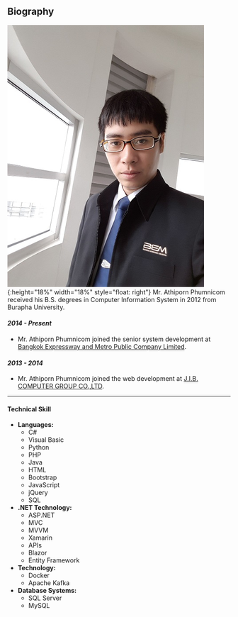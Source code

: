 ## Biography
![profile picture](/assets/images/214737.jpg "Athiporn Phumnicom"){:height="18%" width="18%" style="float: right"} 
Mr. Athiporn Phumnicom received his B.S. degrees in Computer Information System in 2012 from Burapha University.

#### *2014 - Present*
- Mr. Athiporn Phumnicom joined the senior system development at [Bangkok Expressway and Metro Public Company Limited](https://www.bemplc.co.th).

#### *2013 - 2014*
- Mr. Athiporn Phumnicom joined the web development at [J.I.B. COMPUTER GROUP CO.,LTD](https://www.jib.co.th).

---
#### Technical Skill
- **Languages:**
  - C#
  - Visual Basic  
  - Python
  - PHP
  - Java
  - HTML
  - Bootstrap
  - JavaScript
  - jQuery
  - SQL
- **.NET Technology:**
  - ASP.NET
  - MVC
  - MVVM
  - Xamarin
  - APIs
  - Blazor
  - Entity Framework
- **Technology:**
  - Docker
  - Apache Kafka
- **Database Systems:**
  - SQL Server
  - MySQL
